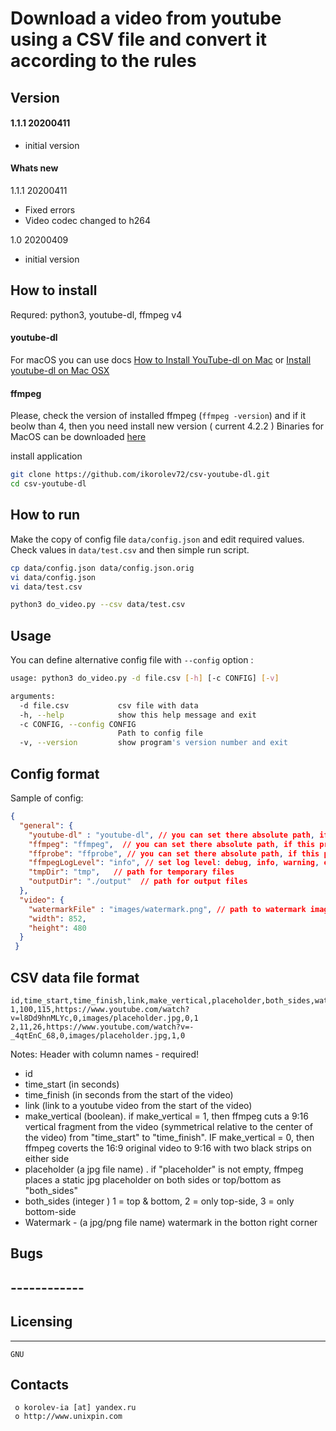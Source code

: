 # Download a video from youtube using a CSV file and convert it according to the rules

## Version
#### 1.1.1 20200411
  + initial version


#### Whats new
1.1.1 20200411
  
  + Fixed errors
  + Video codec changed to h264

1.0 20200409
  + initial version

## How to install

Requred: python3, youtube-dl, ffmpeg v4

#### youtube-dl
For macOS you can use docs [How to Install YouTube-dl on Mac](https://techwiser.com/how-to-install-youtube-dl-on-mac/) or [Install youtube-dl on Mac OSX](http://macappstore.org/youtube-dl/)

#### ffmpeg
Please, check the version of installed ffmpeg (`ffmpeg -version`) and if it beolw than 4, then you need install new version ( current 4.2.2 )
Binaries for MacOS can be downloaded [here](https://ffmpeg.zeranoe.com/builds/)



install application
```bash
git clone https://github.com/ikorolev72/csv-youtube-dl.git
cd csv-youtube-dl

```


## How to run
Make the copy of config file `data/config.json` and edit required values. 
Check values in `data/test.csv` and then simple run script.
```bash
cp data/config.json data/config.json.orig
vi data/config.json
vi data/test.csv

python3 do_video.py --csv data/test.csv
```

## Usage
You can define alternative config file with `--config` option :
``` bash
usage: python3 do_video.py -d file.csv [-h] [-c CONFIG] [-v]

arguments:
  -d file.csv           csv file with data
  -h, --help            show this help message and exit
  -c CONFIG, --config CONFIG
                        Path to config file
  -v, --version         show program's version number and exit
```  


## Config format

Sample of config:
``` json
{
  "general": {    
    "youtube-dl" : "youtube-dl", // you can set there absolute path, if this program unavaliable by PATH 
    "ffmpeg": "ffmpeg",  // you can set there absolute path, if this program unavaliable by PATH 
    "ffprobe": "ffprobe", // you can set there absolute path, if this program unavaliable by PATH 
    "ffmpegLogLevel": "info", // set log level: debug, info, warning, error, alert, etc
    "tmpDir": "tmp",   // path for temporary files
    "outputDir": "./output"  // path for output files
  },
  "video": {
    "watermarkFile" : "images/watermark.png", // path to watermark image
    "width": 852, 
    "height": 480
  }
 }
```

## CSV data file format
```csv
id,time_start,time_finish,link,make_vertical,placeholder,both_sides,watermark
1,100,115,https://www.youtube.com/watch?v=l8Dd9hnMLYc,0,images/placeholder.jpg,0,1
2,11,26,https://www.youtube.com/watch?v=-_4qtEnC_68,0,images/placeholder.jpg,1,0
```
Notes:
Header with column names - required!
 + id
 + time_start (in seconds)
 + time_finish (in seconds from the start of the video)
 + link (link to a youtube video from the start of the video)
 + make_vertical (boolean). if make_vertical = 1, then ffmpeg cuts a 9:16 vertical fragment from the video (symmetrical relative to the center of the video) from "time_start" to "time_finish". IF make_vertical = 0, then 
ffmpeg coverts the 16:9 original video to 9:16 with two black strips on either side
 + placeholder (a jpg file name) . if "placeholder" is not empty, ffmpeg places a static jpg placeholder on both sides or top/bottom as "both_sides"
 + both_sides (integer ) 1 = top & bottom, 2 = only top-side, 3 = only bottom-side
 + Watermark  - (a jpg/png file name) watermark in the botton right corner




##  Bugs
##  ------------

##  Licensing
  ---------
	GNU

  Contacts
  --------

     o korolev-ia [at] yandex.ru
     o http://www.unixpin.com
